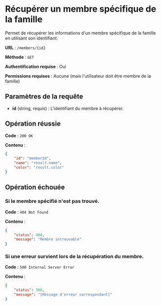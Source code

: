 # Récupérer un membre spécifique de la famille

Permet de récupérer les informations d'un membre spécifique de la famille en utilisant son identifiant.

**URL** : `/members/{id}`

**Méthode** : `GET`

**Authentification requise** : Oui

**Permissions requises** : Aucune (mais l'utilisateur doit être membre de la famille)

## Paramètres de la requête

-   **id** (string, requis) : L'identifiant du membre à récupérer.

## Opération réussie

**Code** : `200 OK`

**Contenu** :

```json
{
    "id": "memberId",
    "name": "result.name",
    "color": "result.color"
}
```

## Opération échouée

### Si le membre spécifié n'est pas trouvé.

**Code** : `404 Not Found`

**Contenu** :

```json
{
    "status": 404,
    "message": "Membre introuvable"
}
```

### Si une erreur survient lors de la récupération du membre.

**Code** : `500 Internal Server Error`

**Contenu** :

```json
{
    "status": 500,
    "message": "[Message d'erreur correspondant]"
}
```
